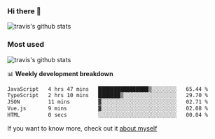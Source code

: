 ### Hi there 👋

<!--
**HondryTravis/HondryTravis** is a ✨ _special_ ✨ repository because its `README.md` (this file) appears on your GitHub profile.

Here are some ideas to get you started:

- 🔭 I’m currently working on ...
- 🌱 I’m currently learning ...
- 👯 I’m looking to collaborate on ...
- 🤔 I’m looking for help with ...
- 💬 Ask me about ...
- 📫 How to reach me: ...
- 😄 Pronouns: ...
- ⚡ Fun fact: ...
-->

![travis's github stats](https://github-readme-stats.vercel.app/api?username=HondryTravis&hide=stars)
### Most used
![travis's github stats](https://github-readme-stats.anuraghazra1.vercel.app/api/top-langs/?username=HondryTravis&layout=compact&hide_title=true)

📊 **Weekly development breakdown**

<!--START_SECTION:waka-->

```txt
JavaScript   4 hrs 47 mins   ████████████████▒░░░░░░░░   65.44 %
TypeScript   2 hrs 10 mins   ███████▒░░░░░░░░░░░░░░░░░   29.70 %
JSON         11 mins         ▓░░░░░░░░░░░░░░░░░░░░░░░░   02.71 %
Vue.js       9 mins          ▓░░░░░░░░░░░░░░░░░░░░░░░░   02.08 %
HTML         0 secs          ░░░░░░░░░░░░░░░░░░░░░░░░░   00.04 %
```

<!--END_SECTION:waka-->

If you want to know more, check out it [about myself](https://hondrytravis.github.io/)
